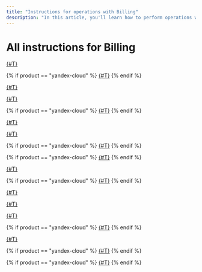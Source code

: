 ```yaml
---
title: "Instructions for operations with Billing"
description: "In this article, you'll learn how to perform operations with billing in {{ yandex-cloud }}, activate the paid version, purchase a committed volume of services (CVoS), activate a promo code, top up your account, and more."
---
```


# All instructions for Billing

[{#T}](activate-commercial.md)

{% if product == "yandex-cloud" %}
[{#T}](purchase-cvos.md)
{% endif %}

[{#T}](activate-promocode.md)

[{#T}](check-charges.md)

{% if product == "yandex-cloud" %}
[{#T}](pay-the-bill.md)
{% endif %}

[{#T}](pin-card.md)

[{#T}](pin-cloud.md)

{% if product == "yandex-cloud" %}
[{#T}](change-payment-method.md)
{% endif %}

{% if product == "yandex-cloud" %}
[{#T}](spell-out-bill.md)
{% endif %}

[{#T}](check-bill-history.md)

{% if product == "yandex-cloud" %}
[{#T}](change-data.md)
{% endif %}

[{#T}](create-new-account.md)

[{#T}](delete-account.md)

[{#T}](get-folder-report.md)

{% if product == "yandex-cloud" %}
[{#T}](dashboard.md)
{% endif %}

[{#T}](budgets.md)

{% if product == "yandex-cloud" %}
[{#T}](edo.md)
{% endif %}

{% if product == "yandex-cloud" %}
[{#T}](query-integration.md)
{% endif %}